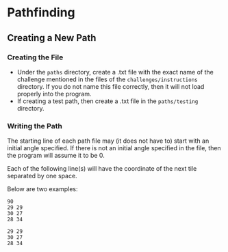 # Pathfinding
## Creating a New Path
### Creating the File
- Under the `paths` directory, create a .txt file with the exact name of the challenge mentioned in the files of the `challenges/instructions` directory. If you do not name this file correctly, then it will not load properly into the program.
- If creating a test path, then create a .txt file in the `paths/testing` directory.

### Writing the Path
The starting line of each path file may (it does not have to) start with an initial angle specified. If there is not an initial angle specified in the file, then the program will assume it to be 0.

Each of the following line(s) will have the coordinate of the next tile separated by one space.

Below are two examples:

```
90
29 29
30 27
28 34
```
```
29 29
30 27
28 34
```
